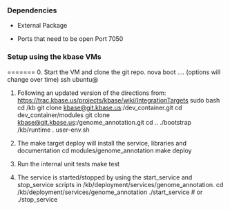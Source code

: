 ### Dependencies

* External Package

* Ports that need to be open
  Port 7050

### Setup using the kbase VMs
=======
0.  Start the VM and clone the git repo.
    nova boot .... (options will change over time)
    ssh ubuntu@<vm host>

1. Following an updated version of the directions
from: https://trac.kbase.us/projects/kbase/wiki/IntegrationTargets
   sudo bash
   cd /kb
   git clone kbase@git.kbase.us:/dev_container.git
   cd dev_container/modules
   git clone kbase@git.kbase.us:/genome_annotation.git
   cd ..
   ./bootstrap /kb/runtime
   . user-env.sh

2. The make target deploy will install the service, libraries and documentation
   cd modules/genome_annotation
   make deploy

3. Run the internal unit tests
   make test   

4. The service is started/stopped by using the start_service and stop_service
scripts in /kb/deployment/services/genome_annotation.
   cd /kb/deployment/services/genome_annotation
   ./start_service # or ./stop_service
